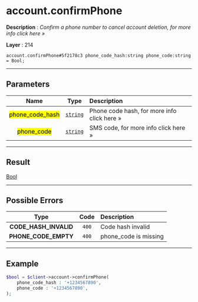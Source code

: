 # account.confirmPhone

**Description** : *Confirm a phone number to cancel account deletion, for more info click here &raquo;*

**Layer** : 214

```tl
account.confirmPhone#5f2178c3 phone_code_hash:string phone_code:string = Bool;
```

---

## Parameters

| Name | Type | Description |
| :---: | :---: | :--- |
| <mark>phone_code_hash</mark> | [`string`](type/string) | Phone code hash, for more info click here » |
| <mark>phone_code</mark> | [`string`](type/string) | SMS code, for more info click here » |

---

## Result

[Bool](type/Bool)

---

## Possible Errors

| Type | Code | Description |
| :---: | :---: | :--- |
| **CODE_HASH_INVALID** | `400` | Code hash invalid |
| **PHONE_CODE_EMPTY** | `400` | phone_code is missing |

---

## Example

```php
$bool = $client->account->confirmPhone(
	phone_code_hash : '+1234567890',
	phone_code : '+1234567890',
);
```